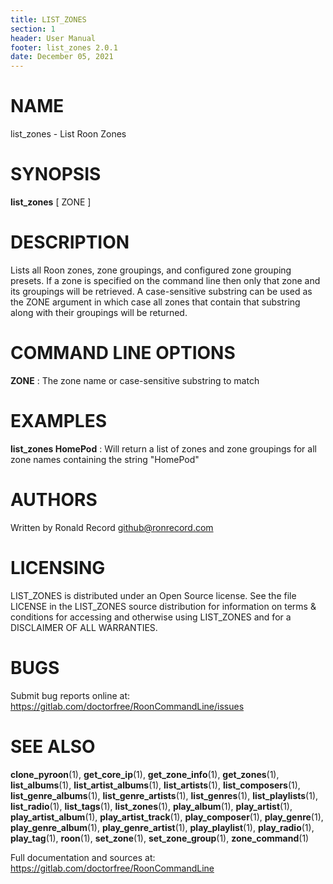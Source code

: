 ```yaml
---
title: LIST_ZONES
section: 1
header: User Manual
footer: list_zones 2.0.1
date: December 05, 2021
---
```

# NAME
list_zones - List Roon Zones

# SYNOPSIS
**list_zones** [ ZONE ]

# DESCRIPTION
Lists all Roon zones, zone groupings, and configured zone grouping presets. If a zone is specified on the command line then only that zone and its groupings will be retrieved. A case-sensitive substring can be used as the ZONE argument in which case all zones that contain that substring along with their groupings will be returned.

# COMMAND LINE OPTIONS
**ZONE**
: The zone name or case-sensitive substring to match

# EXAMPLES
**list_zones HomePod**
: Will return a list of zones and zone groupings for all zone names containing the string "HomePod"

# AUTHORS
Written by Ronald Record github@ronrecord.com

# LICENSING
LIST_ZONES is distributed under an Open Source license.
See the file LICENSE in the LIST_ZONES source distribution
for information on terms &amp; conditions for accessing and
otherwise using LIST_ZONES and for a DISCLAIMER OF ALL WARRANTIES.

# BUGS
Submit bug reports online at: https://gitlab.com/doctorfree/RoonCommandLine/issues

# SEE ALSO
**clone_pyroon**(1), **get_core_ip**(1), **get_zone_info**(1), **get_zones**(1), **list_albums**(1), **list_artist_albums**(1), **list_artists**(1), **list_composers**(1), **list_genre_albums**(1), **list_genre_artists**(1), **list_genres**(1), **list_playlists**(1), **list_radio**(1), **list_tags**(1), **list_zones**(1), **play_album**(1), **play_artist**(1), **play_artist_album**(1), **play_artist_track**(1), **play_composer**(1), **play_genre**(1), **play_genre_album**(1), **play_genre_artist**(1), **play_playlist**(1), **play_radio**(1), **play_tag**(1), **roon**(1), **set_zone**(1), **set_zone_group**(1), **zone_command**(1)

Full documentation and sources at: https://gitlab.com/doctorfree/RoonCommandLine

